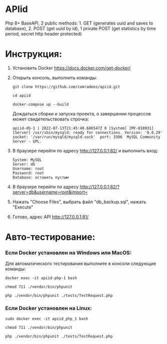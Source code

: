 # APIid
Php 8+ BaseAPI, 2 public methods: 1. GET (generates uuid and saves to database), 2. POST (get uuid by id), 1 private POST (get statistics by time period, secret http header protected)

# Инструкция:
1. Установить Docker https://docs.docker.com/get-docker/
2. Открыть консоль, выполнить команды:  
   ```
   git clone https://github.com/comradeos/apiid.git
   ```
   
   ```
   cd apiid
   ```
   
   ```
   docker-compose up --build    
   ```
   
   Дождаться сборки и запуска проекта, о завершении процессов может свидетельствовать строчка:  
   
   ```
   apiid-db-1 | 2022-07-13T21:45:40.686547Z 0 [System] [MY-010931] [Server] /usr/sbin/mysqld: ready for connections. Version: '8.0.29'  socket: '/var/run/mysqld/mysqld.sock'  port: 3306  MySQL Community Server - GPL.
   ``` 

4. В браузере перейти по адресу http://127.0.0.1:82/ и выполнить вход:  
   ```
   System: MySQL  
   Server: db  
   Username: root  
   Password: root  
   Database: оставить пустым  
   ```
5. В браузере перейти по адресу http://127.0.0.1:82/?server=db&username=root&import=
6. Нажать "Choose Files", выбрать файл "db_backup.sql", нажать "Execute"
7. Готово, адрес API http://127.0.0.1:81/

# Авто-тестирование:
### Если Docker установлен на Windows или MacOS:
Для автоматического тестирования выполните в консоли следующие команды:
```
docker exec -it apiid-php-1 bash
```
```
chmod 711 ./vendor/bin/phpunit
```
```
php ./vendor/bin/phpunit ./tests/TestRequest.php
```
### Если Docker установлен на Linux:
```
sudo docker exec -it apiid_php_1 bash
```
```
chmod 711 ./vendor/bin/phpunit
```
```
php ./vendor/bin/phpunit ./tests/TestRequest.php
```







